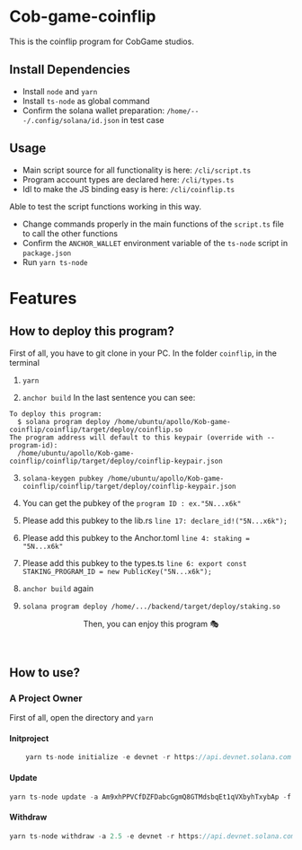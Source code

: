# Cob-game-coinflip
This is the coinflip program for CobGame studios.

## Install Dependencies
- Install `node` and `yarn`
- Install `ts-node` as global command
- Confirm the solana wallet preparation: `/home/---/.config/solana/id.json` in test case

## Usage
- Main script source for all functionality is here: `/cli/script.ts`
- Program account types are declared here: `/cli/types.ts`
- Idl to make the JS binding easy is here: `/cli/coinflip.ts`

Able to test the script functions working in this way.
- Change commands properly in the main functions of the `script.ts` file to call the other functions
- Confirm the `ANCHOR_WALLET` environment variable of the `ts-node` script in `package.json`
- Run `yarn ts-node`

# Features

##  How to deploy this program?
First of all, you have to git clone in your PC.
In the folder `coinflip`, in the terminal 
1. `yarn`

2. `anchor build`
   In the last sentence you can see:  
```
To deploy this program:
  $ solana program deploy /home/ubuntu/apollo/Kob-game-coinflip/coinflip/target/deploy/coinflip.so
The program address will default to this keypair (override with --program-id):
  /home/ubuntu/apollo/Kob-game-coinflip/coinflip/target/deploy/coinflip-keypair.json
```  
3. `solana-keygen pubkey /home/ubuntu/apollo/Kob-game-coinflip/coinflip/target/deploy/coinflip-keypair.json`
4. You can get the pubkey of the `program ID : ex."5N...x6k"`
5. Please add this pubkey to the lib.rs
  `line 17: declare_id!("5N...x6k");`
6. Please add this pubkey to the Anchor.toml
  `line 4: staking = "5N...x6k"`
7. Please add this pubkey to the types.ts
  `line 6: export const STAKING_PROGRAM_ID = new PublicKey("5N...x6k");`
  
8. `anchor build` again
9. `solana program deploy /home/.../backend/target/deploy/staking.so`

<p align = "center">
Then, you can enjoy this program 🎭
</p>
</br>

## How to use?

### A Project Owner
First of all, open the directory and `yarn`

#### Initproject

```js
    yarn ts-node initialize -e devnet -r https://api.devnet.solana.com -k /home/ubuntu/fury/deploy-keypair.json
```

#### Update
```js
yarn ts-node update -a Am9xhPPVCfDZFDabcGgmQ8GTMdsbqEt1qVXbyhTxybAp -f 2.5 -e devnet -r https://api.devnet.solana.com -k /home/ubuntu/fury/deploy-keypair.json
```

#### Withdraw
```js
yarn ts-node withdraw -a 2.5 -e devnet -r https://api.devnet.solana.com -k /home/ubuntu/fury/deploy-keypair.json
```
